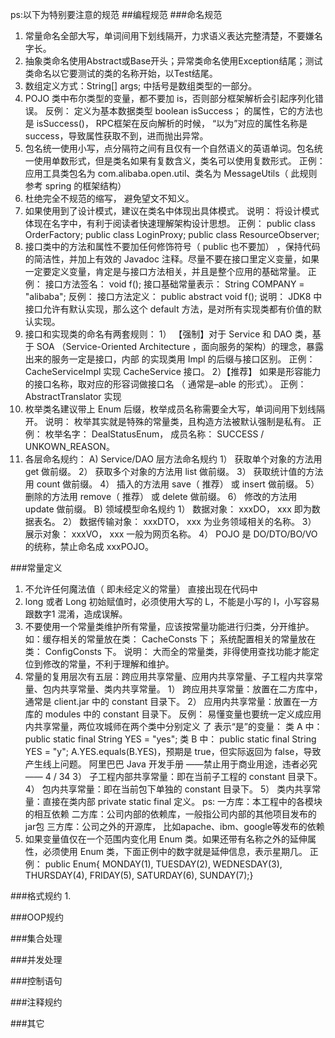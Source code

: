 ps:以下为特别要注意的规范
##编程规范
###命名规范
1. 常量命名全部大写，单词间用下划线隔开，力求语义表达完整清楚，不要嫌名字长。
2. 抽象类命名使用Abstract或Base开头；异常类命名使用Exception结尾；测试类命名以它要测试的类的名称开始，以Test结尾。
3. 数组定义方式：String[] args; 中括号是数组类型的一部分。
4. POJO 类中布尔类型的变量，都不要加 is，否则部分框架解析会引起序列化错误。 
   反例： 定义为基本数据类型 boolean isSuccess； 的属性，它的方法也是 isSuccess()， RPC框架在反向解析的时候， “以为”对应的属性名称是 success，导致属性获取不到，进而抛出异常。
5. 包名统一使用小写，点分隔符之间有且仅有一个自然语义的英语单词。包名统一使用单数形式，但是类名如果有复数含义，类名可以使用复数形式。 
   正例： 应用工具类包名为 com.alibaba.open.util、类名为 MessageUtils（ 此规则参考
spring 的框架结构）
6. 杜绝完全不规范的缩写， 避免望文不知义。
7. 如果使用到了设计模式，建议在类名中体现出具体模式。
   说明： 将设计模式体现在名字中，有利于阅读者快速理解架构设计思想。
   正例： 
		public class OrderFactory;
		public class LoginProxy;
		public class ResourceObserver;
8. 接口类中的方法和属性不要加任何修饰符号（ public 也不要加） ，保持代码的简洁性，并加上有效的 Javadoc 注释。尽量不要在接口里定义变量，如果一定要定义变量，肯定是与接口方法相关，并且是整个应用的基础常量。
正例： 接口方法签名： void f();
接口基础常量表示： String COMPANY = "alibaba";
反例： 接口方法定义： public abstract void f();
说明： JDK8 中接口允许有默认实现，那么这个 default 方法，是对所有实现类都有价值的默
认实现。
9. 接口和实现类的命名有两套规则：
1） 【强制】对于 Service 和 DAO 类，基于 SOA （Service-Oriented Architecture ，面向服务的架构）的理念，暴露出来的服务一定是接口，内部
的实现类用 Impl 的后缀与接口区别。
正例： CacheServiceImpl 实现 CacheService 接口。
2）【推荐】 如果是形容能力的接口名称，取对应的形容词做接口名 （ 通常是–able 的形式）。
正例： AbstractTranslator 实现
10. 枚举类名建议带上 Enum 后缀，枚举成员名称需要全大写，单词间用下划线隔开。
说明： 枚举其实就是特殊的常量类，且构造方法被默认强制是私有。
正例： 枚举名字： DealStatusEnum， 成员名称： SUCCESS / UNKOWN_REASON。
11. 各层命名规约：
A) Service/DAO 层方法命名规约
1） 获取单个对象的方法用 get 做前缀。
2） 获取多个对象的方法用 list 做前缀。
3） 获取统计值的方法用 count 做前缀。
4） 插入的方法用 save（ 推荐） 或 insert 做前缀。
5） 删除的方法用 remove（ 推荐） 或 delete 做前缀。
6） 修改的方法用 update 做前缀。
B) 领域模型命名规约
1） 数据对象： xxxDO， xxx 即为数据表名。
2） 数据传输对象： xxxDTO， xxx 为业务领域相关的名称。
3） 展示对象： xxxVO， xxx 一般为网页名称。
4） POJO 是 DO/DTO/BO/VO 的统称，禁止命名成 xxxPOJO。

###常量定义
1. 不允许任何魔法值（ 即未经定义的常量） 直接出现在代码中
2.  long 或者 Long 初始赋值时，必须使用大写的 L，不能是小写的 l，小写容易跟数字1 混淆，造成误解。
3. 不要使用一个常量类维护所有常量，应该按常量功能进行归类，分开维护。如：缓存相关的常量放在类： CacheConsts 下； 系统配置相关的常量放在类： ConfigConsts 下。
说明： 大而全的常量类，非得使用查找功能才能定位到修改的常量，不利于理解和维护。
4. 常量的复用层次有五层：跨应用共享常量、应用内共享常量、子工程内共享常量、包内共享常量、类内共享常量。
1） 跨应用共享常量：放置在二方库中，通常是 client.jar 中的 constant 目录下。
2） 应用内共享常量：放置在一方库的 modules 中的 constant 目录下。
反例： 易懂变量也要统一定义成应用内共享常量，两位攻城师在两个类中分别定义 了
表示“是”的变量：
类 A 中： public static final String YES = "yes";
类 B 中： public static final String YES = "y";
A.YES.equals(B.YES)，预期是 true，但实际返回为 false，导致产生线上问题。
阿里巴巴 Java 开发手册
——禁止用于商业用途，违者必究—— 4 / 34
3） 子工程内部共享常量：即在当前子工程的 constant 目录下。
4） 包内共享常量：即在当前包下单独的 constant 目录下。
5） 类内共享常量：直接在类内部 private static final 定义。
ps:
一方库：本工程中的各模块的相互依赖
二方库：公司内部的依赖库，一般指公司内部的其他项目发布的jar包
三方库：公司之外的开源库， 比如apache、ibm、google等发布的依赖
5. 如果变量值仅在一个范围内变化用 Enum 类。如果还带有名称之外的延伸属性，必须使用 Enum 类，下面正例中的数字就是延伸信息，表示星期几。
正例： public Enum{ MONDAY(1), TUESDAY(2), WEDNESDAY(3), THURSDAY(4), FRIDAY(5),
SATURDAY(6), SUNDAY(7);}

###格式规约
1.

###OOP规约

###集合处理

###并发处理

###控制语句

###注释规约


###其它 




